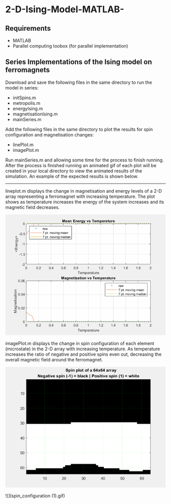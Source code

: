 # 2-D-Ising-Model-MATLAB-

## Requirements

* MATLAB
* Parallel computing toobox (for parallel implementation)

## Series Implementations of the Ising model on ferromagnets

Download and save the following files in the same directory to run the model in series:
* initSpins.m
* metropolis.m
* energyIsing.m
* magnetisationIsing.m
* mainSeries.m

Add the following files in the same directory to plot the results for spin configuration and magnetisation changes:
* linePlot.m
* imagePlot.m

Run mainSeries.m and allowing some time for the process to finish running. After the process is finished running an animated gif of each plot will be created in your local directory to view the animated results of the simulation. An example of the expected results is shown below.

---

lineplot.m displays the change in magnetisation and energy levels of a 2-D array representing a ferromagnet with increasing temperature. The plot shows as temperature increases the energy of the system increases and its magnetic field decreases.



![](Magnetisation.gif)





imagePlot.m displays the change in spin configuration of each element (microstate) in the 2-D array with increasing temperature. As temperature increases the ratio of negative and positive spins even out, decreasing the overall magnetic field around the ferromagnet.



![](spin_configuration.gif)




![](spin_configuration (1).gif)


